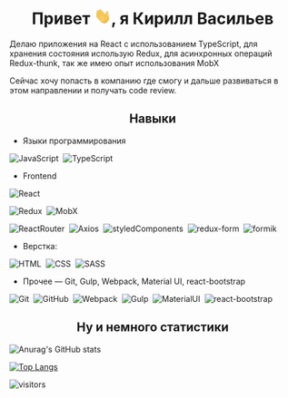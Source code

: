 <h1 align="center">Привет <img src="https://raw.githubusercontent.com/kirillwork56/kirillwork56/master/Hi.gif" width="30px">, я Кирилл Васильев </h1>

<p>
Делаю приложения на React с использованием TypeScript, для хранения состояния использую Redux, для асинхронных операций Redux-thunk, так же имею опыт использования MobX 

Сейчас хочу попасть в компанию где смогу и дальше развиваться в этом направлении и получать code review.
</p>

<h2 align="center">Навыки</h2>

- Языки программирования

![JavaScript](https://img.shields.io/badge/-JavaScript-05122A?style=center&logo=javascript)&nbsp; 
![TypeScript](https://img.shields.io/badge/-TypeScript-05122A?style=center&logo=TypeScript)&nbsp; 

- Frontend

![React](https://img.shields.io/badge/-React-05122A?style=flat&logo=react)&nbsp;

![Redux](https://img.shields.io/badge/-Redux-05122A?style=flat&logo=Redux)&nbsp;
![MobX](https://img.shields.io/badge/-MobX-05122A?style=flat&logo=MobX)&nbsp;


![ReactRouter](https://img.shields.io/badge/-React_Router-05122A?style=flat&logo=Reactrouter)&nbsp;
![Axios](https://img.shields.io/badge/-Axios-05122A?style=flat&logo=Axios)&nbsp;
![styledComponents](https://img.shields.io/badge/-styled_components-05122A?style=flat&logo=styled-components
)&nbsp;
![redux-form](https://img.shields.io/badge/-redux_form-05122A?style=flat&logo=redux-form)&nbsp;
![formik](https://img.shields.io/badge/-formik-05122A?style=flat&logo=formik
)&nbsp;

- Верстка:

![HTML](https://img.shields.io/badge/-HTML-05122A?style=flat&logo=HTML5)&nbsp;
![CSS](https://img.shields.io/badge/-CSS-05122A?style=flat&logo=CSS3)&nbsp;
![SASS](https://img.shields.io/badge/-SASS-05122A?style=flat&logo=SASS)&nbsp;

- Прочее — Git, Gulp, Webpack, Material UI, react-bootstrap

![Git](https://img.shields.io/badge/-Git-05122A?style=flat&logo=Git)&nbsp;
![GitHub](https://img.shields.io/badge/-GitHub-05122A?style=flat&logo=GitHub)&nbsp;
![Webpack](https://img.shields.io/badge/-Webpack-05122A?style=flat&logo=Webpack)&nbsp;
![Gulp](https://img.shields.io/badge/-Gulp-05122A?style=flat&logo=Gulp)&nbsp;
![MaterialUI](https://img.shields.io/badge/-Material_UI-05122A?style=flat&logo=MaterialUI)&nbsp;
![react-bootstrap](https://img.shields.io/badge/-React_bootstrap-05122A?style=flat&logo=bootstrap)&nbsp;



<h2 align="center">Ну и немного статистики</h2>

![Anurag's GitHub stats](https://github-readme-stats.vercel.app/api?username=kirillwork56&show_icons=true&hide=stars,prs,issues,contribs&count_private=true)


[![Top Langs](https://github-readme-stats.vercel.app/api/top-langs/?username=kirillwork56&layout=compact)](https://github.com/kirillwork56)

![visitors](https://visitor-badge.laobi.icu/badge?page_id=kirillwork56.id)
